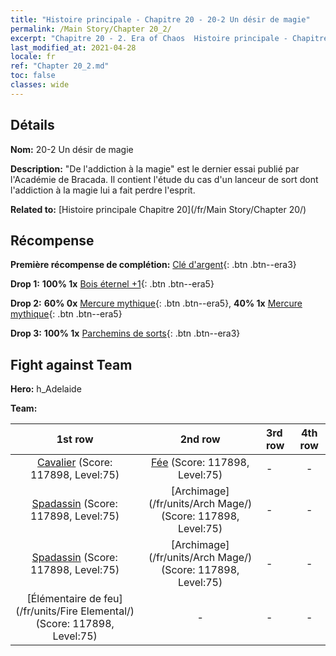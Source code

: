 ```yaml
---
title: "Histoire principale - Chapitre 20 - 20-2 Un désir de magie"
permalink: /Main Story/Chapter 20_2/
excerpt: "Chapitre 20 - 2. Era of Chaos  Histoire principale - Chapitre 20_2. 20-2 Un désir de magie"
last_modified_at: 2021-04-28
locale: fr
ref: "Chapter 20_2.md"
toc: false
classes: wide
---
```


## Détails

 **Nom:** 20-2 Un désir de magie

 **Description:** \"De l'addiction à la magie\" est le dernier essai publié par l'Académie de Bracada. Il contient l'étude du cas d'un lanceur de sort dont l'addiction à la magie lui a fait perdre l'esprit.

 **Related to:** [Histoire principale Chapitre 20](/fr/Main Story/Chapter 20/)

## Récompense

 **Première récompense de complétion:** [Clé d'argent](/ItemsFR/con_693/){: .btn .btn--era3}

 **Drop 1:** **100% 1x** [Bois éternel +1](/ItemsFR/mat_69/){: .btn .btn--era5}

 **Drop 2:** **60% 0x** [Mercure mythique](/ItemsFR/mat_63/){: .btn .btn--era5}, **40% 1x** [Mercure mythique](/ItemsFR/mat_63/){: .btn .btn--era5}

 **Drop 3:** **100% 1x** [Parchemins de sorts](/ItemsFR/con_694/){: .btn .btn--era3}


## Fight against Team
 **Hero:** h_Adelaide

 **Team:**


  | 1st row | 2nd row | 3rd row | 4th row |
  |:----:|:----:|:----|:----:|
  | [Cavalier](/fr/units/Cavalier/) (Score: 117898, Level:75)  | [Fée](/fr/units/Sprite/) (Score: 117898, Level:75)  | - | - |
  | [Spadassin](/fr/units/Swordsman/) (Score: 117898, Level:75)  | [Archimage](/fr/units/Arch Mage/) (Score: 117898, Level:75)  | - | - |
  | [Spadassin](/fr/units/Swordsman/) (Score: 117898, Level:75)  | [Archimage](/fr/units/Arch Mage/) (Score: 117898, Level:75)  | - | - |
  | [Élémentaire de feu](/fr/units/Fire Elemental/) (Score: 117898, Level:75)  | - | - | - |


